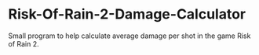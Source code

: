 # Risk-Of-Rain-2-Damage-Calculator
Small program to help calculate average damage per shot in the game Risk of Rain 2.

